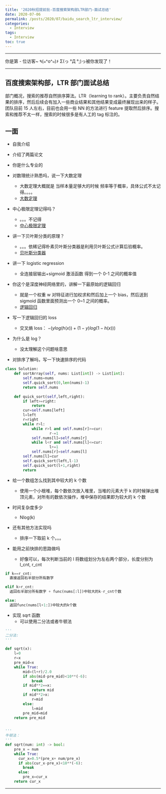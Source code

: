 ```yaml
---
title: '2020秋招提前批-百度搜索架构部LTR部门-面试总结'
date: 2020-07-06
permalink: /posts/2020/07/baidu_search_ltr_interview/
categories:
  - Interview
tags:
  - Interview
toc: true
---
```


---

<div class="button01">
      <visited_a href="#" display:inline>你是第<span data-hk-page="current"> - </span>位访客~</visited_a>
      <visited_p class="top">٩(๑^o^๑)۶</visited_p>
      <visited_p class="bottom">Σ(っ °Д °;)っ被你发现了！</visited_p>
</div>

---

## 百度搜索架构部，LTR 部门面试总结

部门概况，搜索的推荐自然排序算法。LTR（learning to rank）。主要负责自然结果的排序，然后后续会有加入一些商业结果和其他结果变成最终展现出来的样子。
团队目前 15 人左右，目前也会用一些 NN 的方法进行 feature 提取然后排序。搜索和推荐不太一样，搜索的时候很多是有人工的 tag 标注的。

## 一面

- 自我介绍
- 介绍了两篇论文
- 你是什么专业的

- 对数理统计熟悉吗，说一下大数定理

  - 大数定理大概就是 当样本量足够大的时候 频率等于概率，具体公式不太记得。。。。
  - [大数定理](https://baike.baidu.com/item/%E5%A4%A7%E6%95%B0%E5%AE%9A%E5%BE%8B/410082?fromtitle=%E5%A4%A7%E6%95%B0%E5%AE%9A%E7%90%86&fromid=9679413&fr=aladdin)

- 中心极限定理记得吗？

  - 。。。不记得
  - [中心极限定理](https://baike.baidu.com/item/%E4%B8%AD%E5%BF%83%E6%9E%81%E9%99%90%E5%AE%9A%E7%90%86/829451?fr=aladdin)

- 讲一下贝叶斯分类的原理？

  - 。。。依稀记得朴素贝叶斯分类器是利用贝叶斯公式计算后验概率。
  - [贝叶斯分类器](https://www.jianshu.com/p/6728b311338c)

- 讲一下 logistic regression

  - 全连接层输出+sigmoid 激活函数 得到一个 0-1 之间的概率值

- 你这个是深度神经网络里的，讲解一下最原始的逻辑回归

  - 就是一个权重 w 对特征进行加权求和然后加上一个 bias，然后送到 sigmoid 函数里面预测出一个 0~1 之间的概率。
  - [逻辑回归](https://www.jianshu.com/p/6728b311338c)

- 写一下逻辑回归的 loss

  - 交叉熵 loss： $-(ylog(h(x))+ (1-y)log(1-h(x)))$

- 为什么是 log？
  - 没太理解这个问题啥意思

* 对排序了解吗，写一下快速排序的代码

```python
class Solution:
    def sortArray(self, nums: List[int]) -> List[int]:
        self.nums=nums
        self.quick_sort(0,len(nums)-1)
        return self.nums
        
    def quick_sort(self,left,right):
        if left>=right:
            return
        cur=self.nums[left]
        l=left
        r=right
        while r>l:
            while r>l and self.nums[r]>=cur:
                    r-=1
            self.nums[l]=self.nums[r]
            while l<r and self.nums[l]<=cur:
                    l+=1
            self.nums[r]=self.nums[l]
        self.nums[l]=cur
        self.quick_sort(left,l-1)
        self.quick_sort(l+1,right)
        return
```

- 给一个数组怎么找到其中较大的 k 个数

  - 使用一个小根堆，每个数依次放入堆里，当堆的元素大于 k 的时候弹出堆顶元素，对所有的数依次操作，堆中保存的结果即为较大的 k 个数

- 时间复杂度多少

  - Nlog(k)

- 还有其他方法实现吗

  - 排序一下取前 k 个。。。

- 能用之前快排的思路做吗
  - 好像可以，每次判断当前的 l 将数组划分为左右两个部分，长度分别为 l_cnt, r_cnt

```python
if k==r_cnt:
  直接返回右半部分所有数字

elif k>r_cnt:
  返回右半部分所有数字 + func(nums[:l])中较大的k-r_cnt个数

else:
  返回func(nums[l+1:])中较大的k个数
```

- 实现 sqrt 函数
  - 可以使用二分法或者牛顿法

```python
'''
二分法:
'''

def sqrt(x):
    l=0
    r=x
    pre_mid=x
    while True:
        mid=(l+r)/2.0
        if abs(mid-pre_mid)<10**(-6):
            break
        if mid**2==x:
            return mid
        if mid**2>x:
            r=mid
        else:
            l=mid
        pre_mid=mid
    return pre_mid


'''
牛顿法：
'''
def sqrt(num: int) -> bool:
    pre_x = num
    while True:
      cur_x=0.5*(pre_x+ num/pre_x)
      if abs(cur_x-pre_x)<10**(-6):
        break
      else:
        pre_x=cur_x
    return cur_x
```

---

<div data-hk-top-pages="5"> </div>
